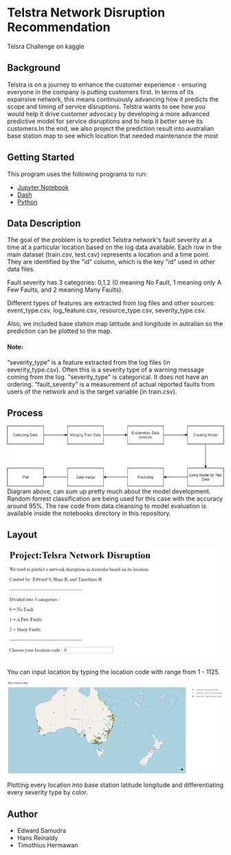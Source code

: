 # Telstra Network Disruption Recommendation

Telsra Challenge on kaggle

## Background

Telstra is on a journey to enhance the customer experience - ensuring everyone in the company is putting customers first. In terms of its expansive network, this means continuously advancing how it predicts the scope and timing of service disruptions. Telstra wants to see how you would help it drive customer advocacy by developing a more advanced predictive model for service disruptions and to help it better serve its customers.In the end, we also project the prediction result into australian base station map to see which location that needed maintenance the most

## Getting Started

This program uses the following programs to run:
 * [Jupyter Notebook](https://jupyter.org/)
 * [Dash](Dash.plot.ly)
 * [Python](https://www.python.org/downloads/)
 
 ## Data Description
 
The goal of the problem is to predict Telstra network's fault severity at a time at a particular location based on the log data available. Each row in the main dataset (train.csv, test.csv) represents a location and a time point. They are identified by the "id" column, which is the key "id" used in other data files.

Fault severity has 3 categories: 0,1,2 (0 meaning No Fault, 1 meaning only A Few Faults, and 2 meaning Many Faults). 

Different types of features are extracted from log files and other sources: event_type.csv, log_feature.csv, resource_type.csv, severity_type.csv.

Also, we included base station map latitude and longitude in autralian so the prediction can be plotted to the map.

#### Note: 
“severity_type” is a feature extracted from the log files (in severity_type.csv). Often this is a severity type of a warning message coming from the log. "severity_type" is categorical. It does not have an ordering. “fault_severity” is a measurement of actual reported faults from users of the network and is the target variable (in train.csv).
 
 ## Process
 
 ![alt text](/Media/ND.png)
 Diagram above, can sum up pretty much about the model development. Random forrest classification are being used for this case with the accuracy around 95%. The raw code from data cleansing to model evaluation is available inside the notebooks directory in this repository.
 
  ## Layout
 

 ![alt text](/Media/Layout1.png)
 
 You can input location by typing the location code with range from 1 - 1125.
 
  ![alt text](/Media/Layout2.png)
 
 Plotting every location into base station latitude longitude and differentiating every severity type by color.  
 
 ## Author
 
 * Edward Samudra
 * Hans Reinaldy
 * Timothius Hermawan
 
 
 
